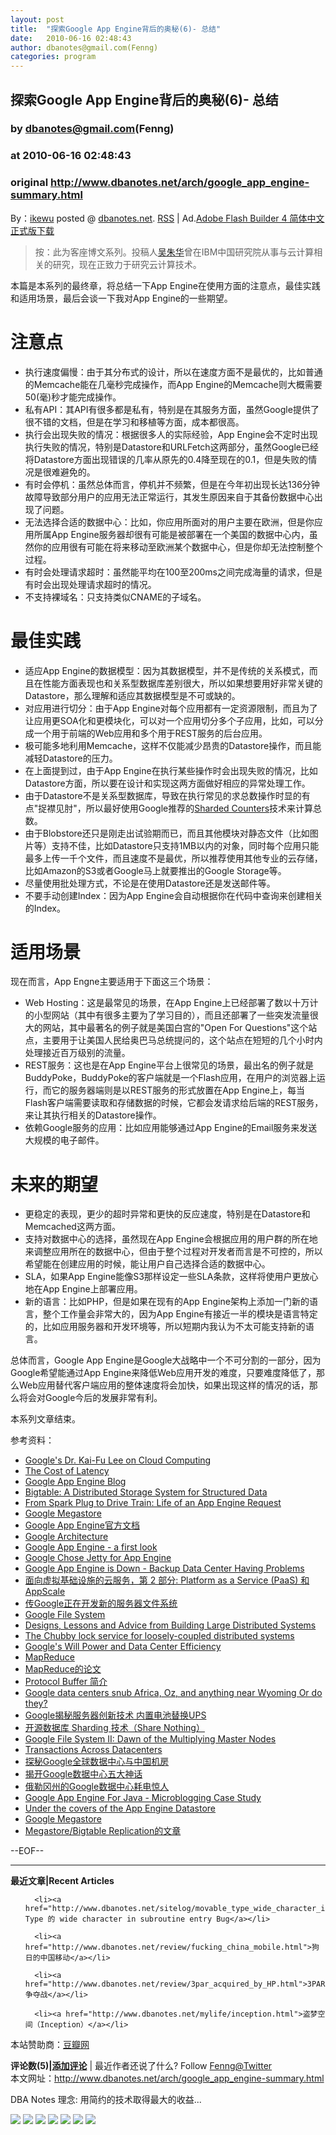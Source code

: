 ```yaml
---
layout: post
title:  "探索Google App Engine背后的奥秘(6)- 总结"
date:   2010-06-16 02:48:43
author: dbanotes@gmail.com(Fenng)
categories: program
---
```


## 探索Google App Engine背后的奥秘(6)- 总结
### by dbanotes@gmail.com(Fenng)
### at 2010-06-16 02:48:43
### original <http://www.dbanotes.net/arch/google_app_engine-summary.html>

<p> By：<a href="http://peopleyun.com/">ikewu</a> posted @ <a href="http://www.dbanotes.net/">dbanotes.net</a>. <a href="http://www.dbanotes.net/index.xml">RSS</a> | Ad.<a href="http://www.infoq.com/cn/vendorcontent/show.action?vcr=1047">Adobe Flash Builder 4 简体中文正式版下载</a>

<blockquote>按：此为客座博文系列。投稿人<a href="http://peopleyun.com/">吴朱华</a>曾在IBM中国研究院从事与云计算相关的研究，现在正致力于研究云计算技术。</blockquote>

<p>本篇是本系列的最终章，将总结一下App Engine在使用方面的注意点，最佳实践和适用场景，最后会谈一下我对App Engine的一些期望。 </p>

<h1>注意点</h1>
<ul>
<li>执行速度偏慢：由于其分布式的设计，所以在速度方面不是最优的，比如普通的Memcache能在几毫秒完成操作，而App Engine的Memcache则大概需要50(毫)秒才能完成操作。 </li>
<li>私有API：其API有很多都是私有，特别是在其服务方面，虽然Google提供了很不错的文档，但是在学习和移植等方面，成本都很高。 </li>
<li>执行会出现失败的情况：根据很多人的实际经验，App Engine会不定时出现执行失败的情况，特别是Datastore和URLFetch这两部分，虽然Google已经将Datastore方面出现错误的几率从原先的0.4降至现在的0.1，但是失败的情况是很难避免的。 </li>
<li>有时会停机：虽然总体而言，停机并不频繁，但是在今年初出现长达136分钟故障导致部分用户的应用无法正常运行，其发生原因来自于其备份数据中心出现了问题。 </li>
<li>无法选择合适的数据中心：比如，你应用所面对的用户主要在欧洲，但是你应用所属App Engine服务器却很有可能是被部署在一个美国的数据中心内，虽然你的应用很有可能在将来移动至欧洲某个数据中心，但是你却无法控制整个过程。 </li>
<li>有时会处理请求超时：虽然能平均在100至200ms之间完成海量的请求，但是有时会出现处理请求超时的情况。 </li>
<li>不支持裸域名：只支持类似CNAME的子域名。 </li>
</ul>

<h1>最佳实践</h1>
<ul>
<li>适应App Engine的数据模型：因为其数据模型，并不是传统的关系模式，而且在性能方面表现也和关系型数据库差别很大，所以如果想要用好非常关键的Datastore，那么理解和适应其数据模型是不可或缺的。 </li>
<li>对应用进行切分：由于App Engine对每个应用都有一定资源限制，而且为了让应用更SOA化和更模块化，可以对一个应用切分多个子应用，比如，可以分成一个用于前端的Web应用和多个用于REST服务的后台应用。 </li>
<li>极可能多地利用Memcache，这样不仅能减少昂贵的Datastore操作，而且能减轻Datastore的压力。 </li>
<li>在上面提到过，由于App Engine在执行某些操作时会出现失败的情况，比如Datastore方面，所以要在设计和实现这两方面做好相应的异常处理工作。 </li>
<li>由于Datastore不是关系型数据库，导致在执行常见的求总数操作时显的有点"捉襟见肘"，所以最好使用Google推荐的<a href="http://code.google.com/appengine/articles/sharding_counters.html">Sharded Counters</a>技术来计算总数。 </li>
<li>由于Blobstore还只是刚走出试验期而已，而且其他模块对静态文件（比如图片等）支持不佳，比如Datastore只支持1MB以内的对象，同时每个应用只能最多上传一千个文件，而且速度不是最优，所以推荐使用其他专业的云存储，比如Amazon的S3或者Google马上就要推出的Google Storage等。 </li>
<li>尽量使用批处理方式，不论是在使用Datastore还是发送邮件等。 </li>
<li>不要手动创建Index：因为App Engine会自动根据你在代码中查询来创建相关的Index。 </li>
</ul>

<h1>适用场景</h1>

<p>现在而言，App Engne主要适用于下面这三个场景：</p>

<ul>
<li>Web Hosting：这是最常见的场景，在App Engine上已经部署了数以十万计的小型网站（其中有很多主要为了学习目的），而且还部署了一些突发流量很大的网站，其中最著名的例子就是美国白宫的"Open For Questions"这个站点，主要用于让美国人民给奥巴马总统提问的，这个站点在短短的几个小时内处理接近百万级别的流量。 </li>
<li>REST服务：这也是在App Engine平台上很常见的场景，最出名的例子就是BuddyPoke，BuddyPoke的客户端就是一个Flash应用，在用户的浏览器上运行，而它的服务器端则是以REST服务的形式放置在App Engine上，每当Flash客户端需要读取和存储数据的时候，它都会发请求给后端的REST服务，来让其执行相关的Datastore操作。 </li>
<li>依赖Google服务的应用：比如应用能够通过App Engine的Email服务来发送大规模的电子邮件。 </li>
</ul>

<h1>未来的期望</h1>
<ul>
<li>更稳定的表现，更少的超时异常和更快的反应速度，特别是在Datastore和Memcached这两方面。 </li>
<li>支持对数据中心的选择，虽然现在App Engine会根据应用的用户群的所在地来调整应用所在的数据中心，但由于整个过程对开发者而言是不可控的，所以希望能在创建应用的时候，能让用户自己选择合适的数据中心。 </li>
<li>SLA，如果App Engine能像S3那样设定一些SLA条款，这样将使用户更放心地在App Engine上部署应用。 </li>
<li>新的语言：比如PHP，但是如果在现有的App Engine架构上添加一门新的语言，整个工作量会非常大的，因为App Engine有接近一半的模块是语言特定的，比如应用服务器和开发环境等，所以短期内我认为不太可能支持新的语言。 </li>
</ul>

<p>总体而言，Google App Engine是Google大战略中一个不可分割的一部分，因为Google希望能通过App Engine来降低Web应用开发的难度，只要难度降低了，那么Web应用替代客户端应用的整体速度将会加快，如果出现这样的情况的话，那么将会对Google今后的发展非常有利。</p>

<p>本系列文章结束。</p>

<p>参考资料：</p>

<ul>
<li><a href="http://perspectives.mvdirona.com/2008/06/25/GooglesDrKaiFuLeeOnCloudComputing.aspx">Google's Dr. Kai-Fu Lee on Cloud Computing</a></li>
<li><a href="http://perspectives.mvdirona.com/2009/10/31/TheCostOfLatency.aspx">The Cost of Latency</a> </li>
<li><a href="http://googleappengine.blogspot.com/">Google App Engine Blog</a></li>
<li><a href="http://labs.google.com/papers/bigtable.html">Bigtable: A Distributed Storage System for Structured Data</a></li>
<li><a href="http://code.google.com/events/io/sessions/FromSparkPlugToDriveTrain.html">From Spark Plug to Drive Train: Life of an App Engine Request</a></li>
<li><a href="http://perspectives.mvdirona.com/2008/07/10/GoogleMegastore.aspx">Google Megastore</a></li>
<li><a href="http://code.google.com/intl/zh-CN/appengine/docs/">Google App Engine官方文档</a></li>
<li><a href="http://highscalability.com/google-architecture">Google Architecture</a></li>
<li><a href="http://highscalability.com/google-appengine-first-look">Google App Engine - a first look</a></li>
<li><a href="http://www.infoq.com/news/2009/08/google-chose-jetty">Google Chose Jetty for App Engine</a></li>
<li><a href="http://www.readwriteweb.com/cloud/2010/02/google-app-engine-is-down---ba.php">Google App Engine is Down - Backup Data Center Having Problems</a></li>
<li><a href="http://www.ibm.com/developerworks/cn/opensource/os-cloud-virtual2/">面向虚拟基础设施的云服务，第 2 部分: Platform as a Service (PaaS) 和 AppScale</a></li>
<li><a href="http://www.google.org.cn/posts/google-working-on-new-filesystem.html">传Google正在开发新的服务器文件系统</a></li>
<li><a href="http://zh.wikipedia.org/zh-cn/Google%E6%AA%94%E6%A1%88%E7%B3%BB%E7%B5%B1">Google File System</a></li>
<li><a href="http://www.cs.cornell.edu/projects/ladis2009/talks/dean-keynote-ladis2009.pdf">Designs, Lessons and Advice from Building Large Distributed Systems</a></li>
<li><a href="http://labs.google.com/papers/chubby.html">The Chubby lock service for loosely-coupled distributed systems</a></li>
<li><a href="http://perspectives.mvdirona.com/2009/01/01/GooglesWillPowerAndDataCenterEfficiency.aspx">Google's Will Power and Data Center Efficiency</a></li>
<li><a href="http://zh.wikipedia.org/zh-cn/MapReduce">MapReduce</a></li>
<li><a href="http://dbanotes.net/labs.google.com/papers/mapreduce-osdi04.pdf%20-">MapReduce的论文</a></li>
<li><a href="http://kimilv.javaeye.com/blog/411092">Protocol Buffer 简介</a></li>
<li><a href="http://www.theregister.co.uk/2008/04/11/google_data_center_map/">Google data centers snub Africa, Oz, and anything near Wyoming Or do they?</a></li>
<li><a href="http://server.ctocio.com.cn/comment/367/8785867.shtml">Google揭秘服务器创新技术 内置电池替换UPS</a></li>
<li><a href="http://www.dbanotes.net/database/database_sharding.html">开源数据库 Sharding 技术（Share Nothing）</a> </li>
<li><a href="http://www.theregister.co.uk/2009/08/12/google_file_system_part_deux/">Google File System II: Dawn of the Multiplying Master Nodes</a></li>
<li><a href="http://snarfed.org/space/transactions_across_datacenters_io.html">Transactions Across Datacenters</a></li>
<li><a href="http://server.51cto.com/IDC-81960.htm">探秘Google全球数据中心与中国机房</a></li>
<li><a href="http://server.51cto.com/NGDC-197298.htm">揭开Google数据中心五大神话</a></li>
<li><a href="http://tech.watchstor.com/storage-systems-112892.htm">俄勒冈州的Google数据中心耗电惊人</a></li>
<li><a href="http://tomuse.com/google-app-engine-java-microblog-development-review/#ixzz0nLlxnZQ2">Google App Engine For Java - Microblogging Case Study</a></li>
<li><a href="http://snarfed.org/space/datastore_talk.html">Under the covers of the App Engine Datastore</a></li>
<li><a href="http://perspectives.mvdirona.com/2008/07/10/GoogleMegastore.aspx">Google Megastore</a></li>
<li><a href="http://hi.baidu.com/knuthocean/blog/item/12bb9f3dea0e400abba1673c.html">Megastore/Bigtable Replication的文章</a></li>
</ul>

<p>--EOF--<br>
</p></p>
<hr>
<p><strong>最近文章|Recent Articles</strong></p>
   <ul>
    
      <li><a href="http://www.dbanotes.net/sitelog/movable_type_wide_character_in_subroutine_entry_bug.html">Movable Type 的 wide character in subroutine entry Bug</a></li>
    
      <li><a href="http://www.dbanotes.net/review/fucking_china_mobile.html">狗日的中国移动</a></li>
    
      <li><a href="http://www.dbanotes.net/review/3par_acquired_by_HP.html">3PAR 争夺战</a></li>
    
      <li><a href="http://www.dbanotes.net/mylife/inception.html">盗梦空间（Inception）</a></li>
    
   </ul>
<p>本站赞助商：<a href="http://www.douban.com/">豆瓣网</a></p>
<p><strong> 评论数(5)|<a href="http://www.dbanotes.net/arch/google_app_engine-summary.html#comments" title="Comment on: 探索Google App Engine背后的奥秘(6)- 总结">添加评论</a></strong> | 最近作者还说了什么? Follow <a href="http://www.twitter.com/fenng">Fenng@Twitter</a><br>本文网址：<a href="http://www.dbanotes.net/arch/google_app_engine-summary.html">http://www.dbanotes.net/arch/google_app_engine-summary.html</a></p>
<p>DBA Notes 理念: 用简约的技术取得最大的收益...</p>



<div name="ClickComments"></div>

<div>
<a href="http://feeds.feedburner.com/~ff/webarch?a=B_GewJpRogY:cgzvyMG3T9Y:yIl2AUoC8zA"><img src="http://feeds.feedburner.com/~ff/webarch?d=yIl2AUoC8zA" border="0"></a> <a href="http://feeds.feedburner.com/~ff/webarch?a=B_GewJpRogY:cgzvyMG3T9Y:qj6IDK7rITs"><img src="http://feeds.feedburner.com/~ff/webarch?d=qj6IDK7rITs" border="0"></a> <a href="http://feeds.feedburner.com/~ff/webarch?a=B_GewJpRogY:cgzvyMG3T9Y:F7zBnMyn0Lo"><img src="http://feeds.feedburner.com/~ff/webarch?i=B_GewJpRogY:cgzvyMG3T9Y:F7zBnMyn0Lo" border="0"></a> <a href="http://feeds.feedburner.com/~ff/webarch?a=B_GewJpRogY:cgzvyMG3T9Y:V_sGLiPBpWU"><img src="http://feeds.feedburner.com/~ff/webarch?i=B_GewJpRogY:cgzvyMG3T9Y:V_sGLiPBpWU" border="0"></a> <a href="http://feeds.feedburner.com/~ff/webarch?a=B_GewJpRogY:cgzvyMG3T9Y:mqyYa2mfVbY"><img src="http://feeds.feedburner.com/~ff/webarch?d=mqyYa2mfVbY" border="0"></a> <a href="http://feeds.feedburner.com/~ff/webarch?a=B_GewJpRogY:cgzvyMG3T9Y:I9og5sOYxJI"><img src="http://feeds.feedburner.com/~ff/webarch?d=I9og5sOYxJI" border="0"></a> <a href="http://feeds.feedburner.com/~ff/webarch?a=B_GewJpRogY:cgzvyMG3T9Y:bcOpcFrp8Mo"><img src="http://feeds.feedburner.com/~ff/webarch?d=bcOpcFrp8Mo" border="0"></a>
</div>